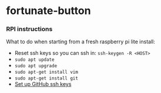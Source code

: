 # fortunate-button

### RPI instructions

What to do when starting from a fresh raspberry pi lite install:

- Reset ssh keys so you can ssh in: `ssh-keygen -R <HOST>`
- `sudo apt update`
- `sudo apt upgrade`
- `sudo apt-get install vim`
- `sudo apt-get install git`
- [Set up GitHub ssh keys](https://gist.github.com/xirixiz/b6b0c6f4917ce17a90e00f9b60566278)
